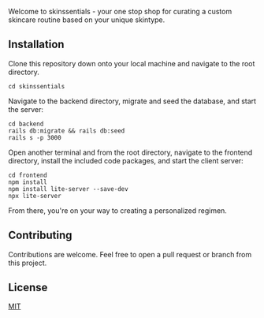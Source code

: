 Welcome to skinssentials - your one stop shop for curating a custom skincare routine based on your unique skintype.

## Installation


Clone this repository down onto your local machine and navigate to the root directory.

```
cd skinssentials
```

Navigate to the backend directory, migrate and seed the database, and start the server:

```
cd backend
rails db:migrate && rails db:seed
rails s -p 3000
```

Open another terminal and from the root directory, navigate to the frontend directory, install the included code packages, and start the client server:

```
cd frontend
npm install
npm install lite-server --save-dev
npx lite-server
```
From there, you're on your way to creating a personalized regimen.

## Contributing 

Contributions are welcome. Feel free to open a pull request or branch from this project.

## License 

[MIT](https://choosealicense.com/licenses/mit/)
